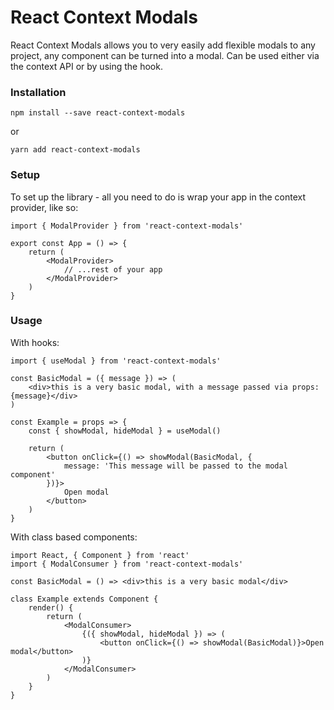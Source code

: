 # React Context Modals

React Context Modals allows you to very easily add flexible modals to any project, any component can be turned into a modal. Can be used either via the context API or by using the hook.

### Installation

```
npm install --save react-context-modals
```

or

```
yarn add react-context-modals
```

### Setup

To set up the library - all you need to do is wrap your app in the context provider, like so:

```
import { ModalProvider } from 'react-context-modals'

export const App = () => {
    return (
        <ModalProvider>
            // ...rest of your app
        </ModalProvider>
    )
}
```

### Usage

With hooks:

```
import { useModal } from 'react-context-modals'

const BasicModal = ({ message }) => (
    <div>this is a very basic modal, with a message passed via props: {message}</div>
)

const Example = props => {
    const { showModal, hideModal } = useModal()

    return (
        <button onClick={() => showModal(BasicModal, {
            message: 'This message will be passed to the modal component'
        })}>
            Open modal
        </button>
    )
}
```

With class based components:

```
import React, { Component } from 'react'
import { ModalConsumer } from 'react-context-modals'

const BasicModal = () => <div>this is a very basic modal</div>

class Example extends Component {
    render() {
        return (
            <ModalConsumer>
                {({ showModal, hideModal }) => (
                    <button onClick={() => showModal(BasicModal)}>Open modal</button>
                )}
            </ModalConsumer>
        )
    }
}
```
